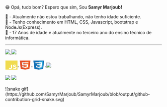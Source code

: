 
😁 Opá, tudo bom? Espero que sim, Sou <strong>Samyr Marjoub! </strong>

 🔨 - Atualmente não estou trabalhando, não tenho idade suficiente. <br>
  📙 - Tenho conhecimento em HTML, CSS, Javascript, bootstrap e NodeJs(Express). <br>
  📕 - 17 Anos de idade e atualmente no terceiro ano do ensino técnico de informática.
  <hr>
<div>
  <a href="https://github.com/SamyrMarjoub">
  <img height="180em"  src="https://github-readme-stats.vercel.app/api?username=SamyrMarjoub&show_icons=true&theme=dracula&include_all_commits=true&count_private=true"/>
  <img height="180em" src="https://github-readme-stats.vercel.app/api/top-langs/?username=SamyrMarjoub&layout=compact&langs_count=7&theme=dracula"/>
</div>
<div style="display: inline_block"><br>
  <img align="center" height="30" width="40" src="https://raw.githubusercontent.com/devicons/devicon/master/icons/javascript/javascript-plain.svg">
  <img align="center" height="30" width="40" src="https://raw.githubusercontent.com/devicons/devicon/master/icons/html5/html5-original.svg">
  <img align="center" height="30" width="40" src="https://raw.githubusercontent.com/devicons/devicon/master/icons/css3/css3-original.svg">
  <img align="center" src="https://img.shields.io/badge/Bootstrap-563D7C?style=for-the-badge&logo=bootstrap&logoColor=white"

</div>
  <br><br>
  <div>
     <a href = "mailto:samirvassis@gmail.com"><img src="https://img.shields.io/badge/-Gmail-%23333?style=for-the-badge&logo=gmail&logoColor=white" target="_blank"></a>
  <a href="https://www.linkedin.com/in/samyr-marjoub-388a7b222" target="_blank"><img src="https://img.shields.io/badge/-LinkedIn-%230077B5?style=for-the-badge&logo=linkedin&logoColor=white" target="_blank"></a> </div>
 <br>
 ![snake gif](https://github.com/SamyrMarjoub/SamyrMarjoub/blob/output/github-contribution-grid-snake.svg)

 
</div>


